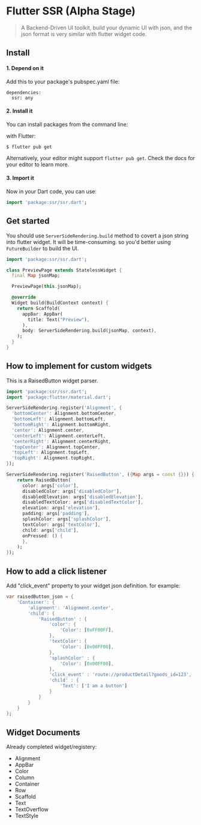 # Flutter SSR (Alpha Stage)
>A Backend-Driven UI toolkit, build your dynamic UI with json, and the json format is very similar with flutter widget code.
  
  
## Install
#### 1. Depend on it
Add this to your package's pubspec.yaml file:
```
dependencies:
  ssr: any
```
  
#### 2. Install it
You can install packages from the command line:
  
with Flutter:
```
$ flutter pub get
```
  
Alternatively, your editor might support `flutter pub get`. Check the docs for your editor to learn more.
  
#### 3. Import it
Now in your Dart code, you can use:
```dart
import 'package:ssr/ssr.dart';
```
  
## Get started
You should use `ServerSideRendering.build` method to covert a json string into flutter widget. It will be time-consuming. so you'd better using `FutureBuilder` to build the UI.
  
```dart
import 'package:ssr/ssr.dart';

class PreviewPage extends StatelessWidget {
  final Map jsonMap;

  PreviewPage(this.jsonMap);

  @override
  Widget build(BuildContext context) {
    return Scaffold(
      appBar: AppBar(
        title: Text("Preview"),
      ),
      body: ServerSideRendering.build(jsonMap, context),
    );
  }
}
```
  

## How to implement for custom widgets
This is a RaisedButton widget parser.
```dart
import 'package:ssr/ssr.dart';
import 'package:flutter/material.dart';

ServerSideRendering.register('Alignment', {
  'bottomCenter': Alignment.bottomCenter,
  'bottomLeft': Alignment.bottomLeft,
  'bottomRight': Alignment.bottomRight,
  'center': Alignment.center,
  'centerLeft': Alignment.centerLeft,
  'centerRight': Alignment.centerRight,
  'topCenter': Alignment.topCenter,
  'topLeft': Alignment.topLeft,
  'topRight': Alignment.topRight,
});

ServerSideRendering.register('RaisedButton', ({Map args = const {}}) {
    return RaisedButton(
      color: args['color'],
      disabledColor: args['disabledColor'],
      disabledElevation: args['disabledElevation'],
      disabledTextColor: args['disabledTextColor'],
      elevation: args['elevation'],
      padding: args['padding'],
      splashColor: args['splashColor'],
      textColor: args['textColor'],
      child: args['child'],
      onPressed: () {
      },
    );
});
```
  
## How to add a click listener
Add "click_event" property to your widget json definition. for example:
```dart
var raisedButton_json = {
    'Container': {
        'alignment': 'Alignment.center',
        'child': {
            'RaisedButton' : {
                'color': {
                    'Color': [0xFF00FF],
                },
                'textColor': {
                    'Color': [0x00FF00],
                },
                'splashColor' : {
                    'Color': [0x00FF00],
                },
                'click_event' : 'route://productDetail?goods_id=123',
                'child' : {
                    'Text': ['I am a button']
                }
            }
        }
    }
};
```
  

## Widget Documents
Already completed widget/registery:
* Alignment
* AppBar
* Color
* Column
* Container
* Row
* Scaffold
* Text
* TextOverflow
* TextStyle